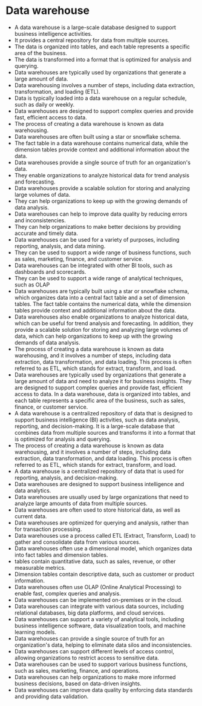 # Data warehouse

- A data warehouse is a large-scale database designed to support business intelligence activities.
- It provides a central repository for data from multiple sources.
- The data is organized into tables, and each table represents a specific area of the business.
- The data is transformed into a format that is optimized for analysis and querying.
- Data warehouses are typically used by organizations that generate a large amount of data.
- Data warehousing involves a number of steps, including data extraction, transformation, and loading (ETL).
- Data is typically loaded into a data warehouse on a regular schedule, such as daily or weekly.
- Data warehouses are designed to support complex queries and provide fast, efficient access to data.
- The process of creating a data warehouse is known as data warehousing.
- Data warehouses are often built using a star or snowflake schema.
- The fact table in a data warehouse contains numerical data, while the dimension tables provide context and additional information about the data.
- Data warehouses provide a single source of truth for an organization's data.
- They enable organizations to analyze historical data for trend analysis and forecasting.
- Data warehouses provide a scalable solution for storing and analyzing large volumes of data.
- They can help organizations to keep up with the growing demands of data analysis.
- Data warehouses can help to improve data quality by reducing errors and inconsistencies.
- They can help organizations to make better decisions by providing accurate and timely data.
- Data warehouses can be used for a variety of purposes, including reporting, analysis, and data mining.
- They can be used to support a wide range of business functions, such as sales, marketing, finance, and customer service.
- Data warehouses can be integrated with other BI tools, such as dashboards and scorecards.
- They can be used to support a wide range of analytical techniques, such as OLAP
- Data warehouses are typically built using a star or snowflake schema, which organizes data into a central fact table and a set of dimension tables. The fact table contains the numerical data, while the dimension tables provide context and additional information about the data.
- Data warehouses also enable organizations to analyze historical data, which can be useful for trend analysis and forecasting. In addition, they provide a scalable solution for storing and analyzing large volumes of data, which can help organizations to keep up with the growing demands of data analysis.
- The process of creating a data warehouse is known as data warehousing, and it involves a number of steps, including data extraction, data transformation, and data loading. This process is often referred to as ETL, which stands for extract, transform, and load.
- Data warehouses are typically used by organizations that generate a large amount of data and need to analyze it for business insights. They are designed to support complex queries and provide fast, efficient access to data. In a data warehouse, data is organized into tables, and each table represents a specific area of the business, such as sales, finance, or customer service.
- A data warehouse is a centralized repository of data that is designed to support business intelligence (BI) activities, such as data analysis, reporting, and decision-making. It is a large-scale database that combines data from multiple sources and transforms it into a format that is optimized for analysis and querying.
- The process of creating a data warehouse is known as data warehousing, and it involves a number of steps, including data extraction, data transformation, and data loading. This process is often referred to as ETL, which stands for extract, transform, and load.
- A data warehouse is a centralized repository of data that is used for reporting, analysis, and decision-making.
- Data warehouses are designed to support business intelligence and data analytics.
- Data warehouses are usually used by large organizations that need to analyze large amounts of data from multiple sources.
- Data warehouses are often used to store historical data, as well as current data.
- Data warehouses are optimized for querying and analysis, rather than for transaction processing.
- Data warehouses use a process called ETL (Extract, Transform, Load) to gather and consolidate data from various sources.
- Data warehouses often use a dimensional model, which organizes data into fact tables and dimension tables.
- tables contain quantitative data, such as sales, revenue, or other measurable metrics.
- Dimension tables contain descriptive data, such as customer or product information.
- Data warehouses often use OLAP (Online Analytical Processing) to enable fast, complex queries and analysis.
- Data warehouses can be implemented on-premises or in the cloud.
- Data warehouses can integrate with various data sources, including relational databases, big data platforms, and cloud services.
- Data warehouses can support a variety of analytical tools, including business intelligence software, data visualization tools, and machine learning models.
- Data warehouses can provide a single source of truth for an organization's data, helping to eliminate data silos and inconsistencies.
- Data warehouses can support different levels of access control, allowing organizations to restrict access to sensitive data.
- Data warehouses can be used to support various business functions, such as sales, marketing, finance, and operations.
- Data warehouses can help organizations to make more informed business decisions, based on data-driven insights.
- Data warehouses can improve data quality by enforcing data standards and providing data validation.

